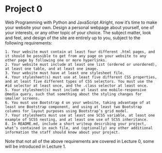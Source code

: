 # Project 0

Web Programming with Python and JavaScript
Alright, now it’s time to make your website your own. Design a personal webpage about yourself, one of your interests, or any other topic of your choice. The subject matter, look and feel, and design of the site are entirely up to you, subject to the following requirements:

    1. Your website must contain at least four different .html pages, and it should be possible to get from any page on your website to any other page by following one or more hyperlinks.
    2. Your website must include at least one list (ordered or unordered), at least one table, and at least one image.
    3. Your website must have at least one stylesheet file.
    4. Your stylesheet(s) must use at least five different CSS properties, and at least five different types of CSS selectors. You must use the #id selector at least once, and the .class selector at least once.
    5. Your stylesheet(s) must include at least one mobile-responsive @media query, such that something about the styling changes for smaller screens.
    6. You must use Bootstrap 4 on your website, taking advantage of at least one Bootstrap component, and using at least two Bootstrap columns for layout purposes using Bootstrap’s grid model.
    7. Your stylesheets must use at least one SCSS variable, at least one example of SCSS nesting, and at least one use of SCSS inheritance.
    8. In README.md, include a short writeup describing your project, what’s contained in each file, and (optionally) any other additional information the staff should know about your project.

Note that not all of the above requirements are covered in Lecture 0, some will be introduced in Lecture 1.
